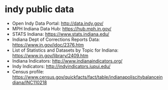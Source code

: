 # indy public data

* Open Indy Data Portal: http://data.indy.gov/
* MPH Indiana Data Hub: https://hub.mph.in.gov/
* STATS Indiana: https://www.stats.indiana.edu/
* Indiana Dept of Corrections Reports Data: https://www.in.gov/idoc/2376.htm
* List of Statistics and Datasets by Topic for Indiana: https://www.in.gov/library/2409.htm
* Indiana Indicators: http://www.indianaindicators.org/
* Indy Indicators: http://indyindicators.iupui.edu/
* Census profile: https://www.census.gov/quickfacts/fact/table/indianapoliscitybalanceindiana/INC110218

